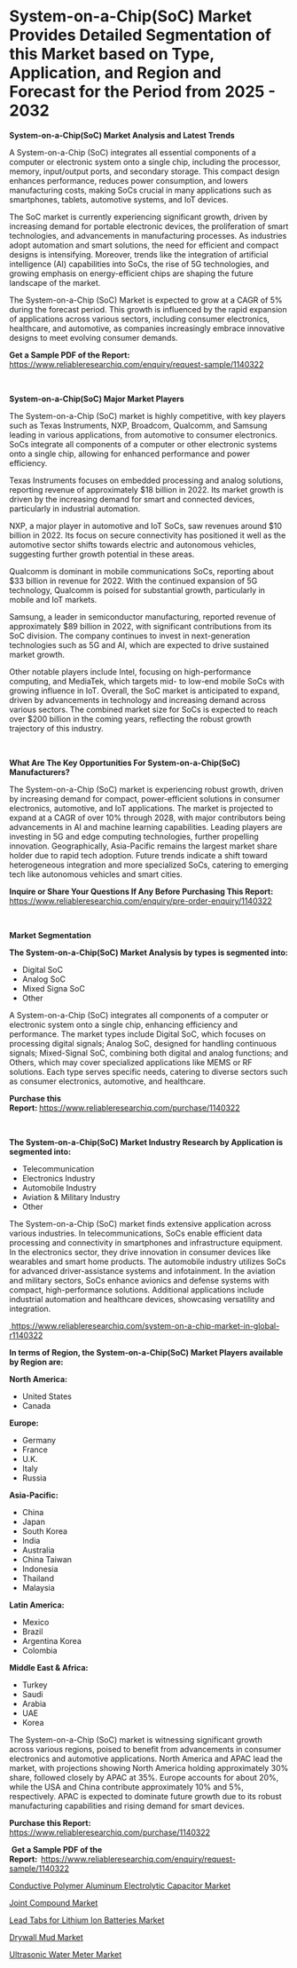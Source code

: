 <p><h1>System-on-a-Chip(SoC) Market Provides Detailed Segmentation of this Market based on Type, Application, and Region and Forecast for the Period from 2025 - 2032</h1></p><p><strong>System-on-a-Chip(SoC) Market Analysis and Latest Trends</strong></p>
<p><p>A System-on-a-Chip (SoC) integrates all essential components of a computer or electronic system onto a single chip, including the processor, memory, input/output ports, and secondary storage. This compact design enhances performance, reduces power consumption, and lowers manufacturing costs, making SoCs crucial in many applications such as smartphones, tablets, automotive systems, and IoT devices.</p><p>The SoC market is currently experiencing significant growth, driven by increasing demand for portable electronic devices, the proliferation of smart technologies, and advancements in manufacturing processes. As industries adopt automation and smart solutions, the need for efficient and compact designs is intensifying. Moreover, trends like the integration of artificial intelligence (AI) capabilities into SoCs, the rise of 5G technologies, and growing emphasis on energy-efficient chips are shaping the future landscape of the market.</p><p>The System-on-a-Chip (SoC) Market is expected to grow at a CAGR of 5% during the forecast period. This growth is influenced by the rapid expansion of applications across various sectors, including consumer electronics, healthcare, and automotive, as companies increasingly embrace innovative designs to meet evolving consumer demands.</p></p>
<p><strong>Get a Sample PDF of the Report:&nbsp;</strong> <a href="https://www.reliableresearchiq.com/enquiry/request-sample/1140322?utm_campaign=1087&utm_medium=2&utm_source=Github&utm_content=ia&utm_term=30032025&utm_id=system-on-a-chipsoc">https://www.reliableresearchiq.com/enquiry/request-sample/1140322</a></p>
<p>&nbsp;</p>
<p><strong>System-on-a-Chip(SoC) Major Market Players</strong></p>
<p><p>The System-on-a-Chip (SoC) market is highly competitive, with key players such as Texas Instruments, NXP, Broadcom, Qualcomm, and Samsung leading in various applications, from automotive to consumer electronics. SoCs integrate all components of a computer or other electronic systems onto a single chip, allowing for enhanced performance and power efficiency.</p><p>Texas Instruments focuses on embedded processing and analog solutions, reporting revenue of approximately $18 billion in 2022. Its market growth is driven by the increasing demand for smart and connected devices, particularly in industrial automation.</p><p>NXP, a major player in automotive and IoT SoCs, saw revenues around $10 billion in 2022. Its focus on secure connectivity has positioned it well as the automotive sector shifts towards electric and autonomous vehicles, suggesting further growth potential in these areas.</p><p>Qualcomm is dominant in mobile communications SoCs, reporting about $33 billion in revenue for 2022. With the continued expansion of 5G technology, Qualcomm is poised for substantial growth, particularly in mobile and IoT markets.</p><p>Samsung, a leader in semiconductor manufacturing, reported revenue of approximately $89 billion in 2022, with significant contributions from its SoC division. The company continues to invest in next-generation technologies such as 5G and AI, which are expected to drive sustained market growth.</p><p>Other notable players include Intel, focusing on high-performance computing, and MediaTek, which targets mid- to low-end mobile SoCs with growing influence in IoT. Overall, the SoC market is anticipated to expand, driven by advancements in technology and increasing demand across various sectors. The combined market size for SoCs is expected to reach over $200 billion in the coming years, reflecting the robust growth trajectory of this industry.</p></p>
<p>&nbsp;</p>
<p><strong>What Are The Key Opportunities For System-on-a-Chip(SoC) Manufacturers?</strong></p>
<p><p>The System-on-a-Chip (SoC) market is experiencing robust growth, driven by increasing demand for compact, power-efficient solutions in consumer electronics, automotive, and IoT applications. The market is projected to expand at a CAGR of over 10% through 2028, with major contributors being advancements in AI and machine learning capabilities. Leading players are investing in 5G and edge computing technologies, further propelling innovation. Geographically, Asia-Pacific remains the largest market share holder due to rapid tech adoption. Future trends indicate a shift toward heterogeneous integration and more specialized SoCs, catering to emerging tech like autonomous vehicles and smart cities.</p></p>
<p><strong>Inquire or Share Your Questions If Any Before Purchasing This Report:</strong> <a href="https://www.reliableresearchiq.com/enquiry/pre-order-enquiry/1140322?utm_campaign=1087&utm_medium=2&utm_source=Github&utm_content=ia&utm_term=30032025&utm_id=system-on-a-chipsoc">https://www.reliableresearchiq.com/enquiry/pre-order-enquiry/1140322</a></p>
<p>&nbsp;</p>
<p><strong>Market Segmentation</strong></p>
<p><strong>The System-on-a-Chip(SoC) Market Analysis by types is segmented into:</strong></p>
<p><ul><li>Digital SoC</li><li>Analog SoC</li><li>Mixed Signa SoC</li><li>Other</li></ul></p>
<p><p>A System-on-a-Chip (SoC) integrates all components of a computer or electronic system onto a single chip, enhancing efficiency and performance. The market types include Digital SoC, which focuses on processing digital signals; Analog SoC, designed for handling continuous signals; Mixed-Signal SoC, combining both digital and analog functions; and Others, which may cover specialized applications like MEMS or RF solutions. Each type serves specific needs, catering to diverse sectors such as consumer electronics, automotive, and healthcare.</p></p>
<p><strong>Purchase this Report:&nbsp;</strong><a href="https://www.reliableresearchiq.com/purchase/1140322?utm_campaign=1087&utm_medium=2&utm_source=Github&utm_content=ia&utm_term=30032025&utm_id=system-on-a-chipsoc">https://www.reliableresearchiq.com/purchase/1140322</a></p>
<p>&nbsp;</p>
<p><strong>The System-on-a-Chip(SoC) Market Industry Research by Application is segmented into:</strong></p>
<p><ul><li>Telecommunication</li><li>Electronics Industry</li><li>Automobile Industry</li><li>Aviation & Military Industry</li><li>Other</li></ul></p>
<p><p>The System-on-a-Chip (SoC) market finds extensive application across various industries. In telecommunications, SoCs enable efficient data processing and connectivity in smartphones and infrastructure equipment. In the electronics sector, they drive innovation in consumer devices like wearables and smart home products. The automobile industry utilizes SoCs for advanced driver-assistance systems and infotainment. In the aviation and military sectors, SoCs enhance avionics and defense systems with compact, high-performance solutions. Additional applications include industrial automation and healthcare devices, showcasing versatility and integration.</p></p>
<p><a href="https://www.reliableresearchiq.com/system-on-a-chip-market-in-global-r1140322?utm_campaign=1087&utm_medium=2&utm_source=Github&utm_content=ia&utm_term=30032025&utm_id=system-on-a-chipsoc">&nbsp;https://www.reliableresearchiq.com/system-on-a-chip-market-in-global-r1140322</a></p>
<p><strong>In terms of Region, the System-on-a-Chip(SoC) Market Players available by Region are:</strong></p>
<p>
    <p> <strong> North America: </strong>
        <ul>
            <li>United States</li>
            <li>Canada</li>
        </ul>
        </p> 
    <p> <strong> Europe: </strong>
        <ul>
            <li>Germany</li>
            <li>France</li>
            <li>U.K.</li>
            <li>Italy</li>
            <li>Russia</li>
        </ul>
        </p> 
    <p> <strong> Asia-Pacific: </strong>
        <ul>
            <li>China</li>
            <li>Japan</li>
            <li>South Korea</li>
            <li>India</li>
            <li>Australia</li>
            <li>China Taiwan</li>
            <li>Indonesia</li>
            <li>Thailand</li>
            <li>Malaysia</li>
        </ul>
        </p> 
    <p> <strong> Latin America: </strong>
        <ul>
            <li>Mexico</li>
            <li>Brazil</li>
            <li>Argentina Korea</li>
            <li>Colombia</li>
        </ul>
        </p> 
    <p> <strong> Middle East & Africa: </strong>
        <ul>
            <li>Turkey</li>
            <li>Saudi</li>
            <li>Arabia</li>
            <li>UAE</li>
            <li>Korea</li>
        </ul>
    </p>
    </p>
<p><p>The System-on-a-Chip (SoC) market is witnessing significant growth across various regions, poised to benefit from advancements in consumer electronics and automotive applications. North America and APAC lead the market, with projections showing North America holding approximately 30% share, followed closely by APAC at 35%. Europe accounts for about 20%, while the USA and China contribute approximately 10% and 5%, respectively. APAC is expected to dominate future growth due to its robust manufacturing capabilities and rising demand for smart devices.</p></p>
<p><strong>Purchase this Report: </strong><a href="https://www.reliableresearchiq.com/purchase/1140322?utm_campaign=1087&utm_medium=2&utm_source=Github&utm_content=ia&utm_term=30032025&utm_id=system-on-a-chipsoc">https://www.reliableresearchiq.com/purchase/1140322</a></p>
<p>&nbsp;<strong>Get a Sample PDF of the Report:&nbsp;&nbsp;</strong><a href="https://www.reliableresearchiq.com/enquiry/request-sample/1140322?utm_campaign=1087&utm_medium=2&utm_source=Github&utm_content=ia&utm_term=30032025&utm_id=system-on-a-chipsoc">https://www.reliableresearchiq.com/enquiry/request-sample/1140322</a></p>
<p><strong></strong></p>
<p><p><a href="https://github.com/borsiflorsfa/Market-Research-Report-List-1/blob/main/conductive-polymer-aluminum-electrolytic-capacitor-market.md?utm_campaign=1087&utm_medium=2&utm_source=Github&utm_content=ia&utm_term=30032025&utm_id=system-on-a-chipsoc">Conductive Polymer Aluminum Electrolytic Capacitor Market</a></p><p><a href="https://github.com/linnuripat/Market-Research-Report-List-1/blob/main/joint-compound-market.md?utm_campaign=1087&utm_medium=2&utm_source=Github&utm_content=ia&utm_term=30032025&utm_id=system-on-a-chipsoc">Joint Compound Market</a></p><p><a href="https://github.com/larotnanonhx/Market-Research-Report-List-1/blob/main/lead-tabs-for-lithium-ion-batteries-market.md?utm_campaign=1087&utm_medium=2&utm_source=Github&utm_content=ia&utm_term=30032025&utm_id=system-on-a-chipsoc">Lead Tabs for Lithium Ion Batteries Market</a></p><p><a href="https://github.com/bibzmuiko/Market-Research-Report-List-1/blob/main/drywall-mud-market.md?utm_campaign=1087&utm_medium=2&utm_source=Github&utm_content=ia&utm_term=30032025&utm_id=system-on-a-chipsoc">Drywall Mud Market</a></p><p><a href="https://github.com/ikokwuihepa/Market-Research-Report-List-1/blob/main/ultrasonic-water-meter-market.md?utm_campaign=1087&utm_medium=2&utm_source=Github&utm_content=ia&utm_term=30032025&utm_id=system-on-a-chipsoc">Ultrasonic Water Meter Market</a></p></p>